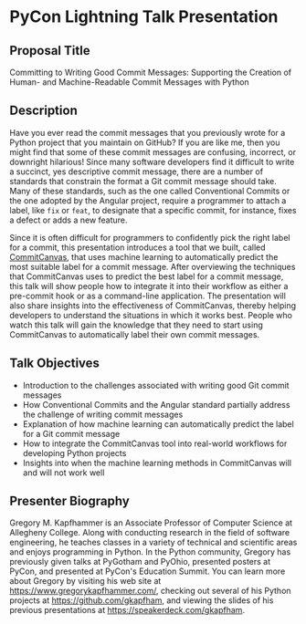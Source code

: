 # PyCon Lightning Talk Presentation

## Proposal Title

Committing to Writing Good Commit Messages: Supporting the Creation of Human-
and Machine-Readable Commit Messages with Python

## Description

Have you ever read the commit messages that you previously wrote for a Python
project that you maintain on GitHub? If you are like me, then you might find
that some of these commit messages are confusing, incorrect, or downright
hilarious! Since many software developers find it difficult to write a succinct,
yes descriptive commit message, there are a number of standards that constrain
the format a Git commit message should take. Many of these standards, such as
the one called Conventional Commits or the one adopted by the Angular project,
require a programmer to attach a label, like `fix` or `feat`, to designate that
a specific commit, for instance, fixes a defect or adds a new feature.

Since it is often difficult for programmers to confidently pick the right label
for a commit, this presentation introduces a tool that we built, called
[CommitCanvas](https://github.com/CommittedTeam/CommitCanvas), that uses
machine learning to automatically predict the most suitable label for a commit
message. After overviewing the techniques that CommitCanvas uses to predict
the best label for a commit message, this talk will show people how to
integrate it into their workflow as either a pre-commit hook or as a
command-line application. The presentation will also share insights into the
effectiveness of CommitCanvas, thereby helping developers to understand the
situations in which it works best. People who watch this talk will gain the
knowledge that they need to start using CommitCanvas to automatically label
their own commit messages.

## Talk Objectives

- Introduction to the challenges associated with writing good Git commit messages
- How Conventional Commits and the Angular standard partially address the challenge of writing commit messages
- Explanation of how machine learning can automatically predict the label for a Git commit message
- How to integrate the CommitCanvas tool into real-world workflows for developing Python projects
- Insights into when the machine learning methods in CommitCanvas will and will not work well

## Presenter Biography

Gregory M. Kapfhammer is an Associate Professor of Computer Science at Allegheny
College. Along with conducting research in the field of software engineering, he
teaches classes in a variety of technical and scientific areas and enjoys
programming in Python. In the Python community, Gregory has previously given
talks at PyGotham and PyOhio, presented posters at PyCon, and presented at
PyCon's Education Summit. You can learn more about Gregory by visiting his web
site at https://www.gregorykapfhammer.com/, checking out several of his Python
projects at https://github.com/gkapfham, and viewing the slides of his previous
presentations at https://speakerdeck.com/gkapfham.
